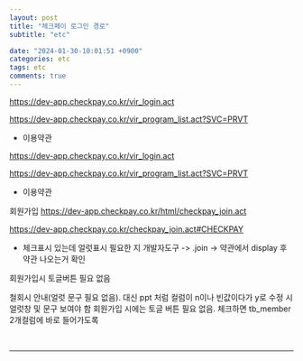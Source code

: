 ```yaml
---
layout: post
title: "체크페이 로그인 경로"
subtitle: "etc"

date: "2024-01-30-10:01:51 +0900"
categories: etc
tags: etc
comments: true
---
```




https://dev-app.checkpay.co.kr/vir_login.act

https://dev-app.checkpay.co.kr/vir_program_list.act?SVC=PRVT

- 이용약관



https://dev-app.checkpay.co.kr/vir_login.act

https://dev-app.checkpay.co.kr/vir_program_list.act?SVC=PRVT

- 이용약관


회원가입 
https://dev-app.checkpay.co.kr/html/checkpay_join.act

https://dev-app.checkpay.co.kr/checkpay_join.act#CHECKPAY

- 체크표시 있는데 얼럿표시 필요한 지
개발자도구 -> .join -> 약관에서 display 후 약관 나오는거 확인

회원가입시 토글버튼 필요 없음

철회시 안내(얼럿 문구 필요 없음). 대신 ppt 처럼 컬럼이 n이나 빈값이다가 y로 수정 시 얼럿창 및 문구 보여야 함
회원가입 시에는 토글 버튼 필요 없음. 체크하면 tb_member 2개컬럼에 바로 들어가도록


<br>

-------

<br>


